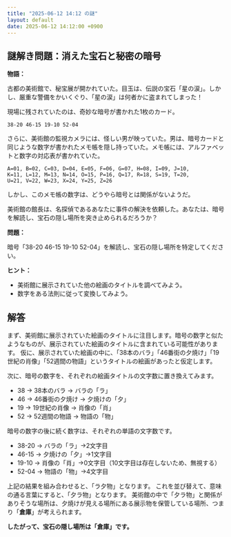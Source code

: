 ```yaml
---
title: "2025-06-12 14:12 の謎"
layout: default
date: 2025-06-12 14:12:00 +0900
---
```

## 謎解き問題：消えた宝石と秘密の暗号

**物語：**

古都の美術館で、秘宝展が開かれていた。目玉は、伝説の宝石「星の涙」。しかし、厳重な警備をかいくぐり、「星の涙」は何者かに盗まれてしまった！

現場に残されていたのは、奇妙な暗号が書かれた1枚のカード。

```
38-20 46-15 19-10 52-04
```

さらに、美術館の監視カメラには、怪しい男が映っていた。男は、暗号カードと同じような数字が書かれたメモ帳を隠し持っていた。メモ帳には、アルファベットと数字の対応表が書かれていた。

```
A=01, B=02, C=03, D=04, E=05, F=06, G=07, H=08, I=09, J=10,
K=11, L=12, M=13, N=14, O=15, P=16, Q=17, R=18, S=19, T=20,
U=21, V=22, W=23, X=24, Y=25, Z=26
```

しかし、このメモ帳の数字は、どうやら暗号とは関係がないようだ。

美術館の館長は、名探偵であるあなたに事件の解決を依頼した。あなたは、暗号を解読し、宝石の隠し場所を突き止められるだろうか？

**問題：**

暗号「38-20 46-15 19-10 52-04」を解読し、宝石の隠し場所を特定してください。

**ヒント：**

*   美術館に展示されていた他の絵画のタイトルを調べてみよう。
*   数字をある法則に従って変換してみよう。

## 解答

まず、美術館に展示されていた絵画のタイトルに注目します。暗号の数字と似たようなものが、展示されていた絵画のタイトルに含まれている可能性があります。
仮に、展示されていた絵画の中に、「38本のバラ」「46番街の夕焼け」「19世紀の肖像」「52週間の物語」というタイトルの絵画があったと仮定します。

次に、暗号の数字を、それぞれの絵画タイトルの文字数に置き換えてみます。

*   38 → 38本のバラ → バラの「ラ」
*   46 → 46番街の夕焼け → 夕焼けの「夕」
*   19 → 19世紀の肖像 → 肖像の「肖」
*   52 → 52週間の物語 → 物語の「物」

暗号の数字の後に続く数字は、それぞれの単語の文字数です。

*   38-20 → バラの「ラ」→2文字目
*   46-15 → 夕焼けの「夕」→1文字目
*   19-10 → 肖像の「肖」→0文字目（10文字目は存在しないため、無視する）
*   52-04 → 物語の「物」→4文字目

上記の結果を組み合わせると、「ラ夕物」となります。
これを並び替えて、意味の通る言葉にすると、「夕ラ物」となります。
美術館の中で「夕ラ物」と関係がありそうな場所は、夕焼けが見える場所にある展示物を保管している場所、つまり「**倉庫**」が考えられます。

**したがって、宝石の隠し場所は「倉庫」です。**
